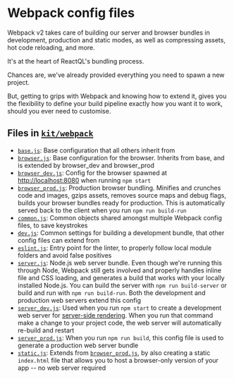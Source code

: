 # Webpack config files

Webpack v2 takes care of building our server and browser bundles in development, production and static modes, as well as compressing assets, hot code reloading, and more.

It's at the heart of ReactQL's bundling process.

Chances are, we've already provided everything you need to spawn a new project.

But, getting to grips with Webpack and knowing how to extend it, gives you the flexibility to define your build pipeline exactly how you want it to work, should you ever need to customise.

## Files in [`kit/webpack`](https://github.com/reactql/kit/blob/master/kit/webpack)

- [`base.js`](https://github.com/reactql/kit/blob/master/kit/webpack/base.js): Base configuration that all others inherit from
- [`browser.js`](https://github.com/reactql/kit/blob/master/kit/webpack/browser.js): Base configuration for the browser.  Inherits from base, and is extended by browser_dev and browser_prod
- [`browser_dev.js`](https://github.com/reactql/kit/blob/master/kit/webpack/browser_dev.js): Config for the browser spawned at [http://localhost:8080](http://localhost:8080) when running `npm start`
- [`browser_prod.js`](https://github.com/reactql/kit/blob/master/kit/webpack/browser_prod.js): Production browser bundling.  Minifies and crunches code and images, gzips assets, removes source maps and debug flags, builds your browser bundles ready for production.  This is automatically served back to the client when you run `npm run build-run`
- [`common.js`](https://github.com/reactql/kit/blob/master/kit/webpack/common.js): Common objects shared amongst multiple Webpack config files, to save keystrokes
- [`dev.js`](https://github.com/reactql/kit/blob/master/kit/webpack/dev.js): Common settings for building a development bundle, that other config files can extend from
- [`eslint.js`](https://github.com/reactql/kit/blob/master/kit/webpack/eslint.js): Entry point for the linter, to properly follow local module folders and avoid false positives
- [`server.js`](https://github.com/reactql/kit/blob/master/kit/webpack/server.js): Node.js web server bundle.  Even though we're running this through Node, Webpack still gets involved and properly handles inline file and CSS loading, and generates a build that works with your locally installed Node.js. You can build the server with `npm run build-server` or build and run with `npm run build-run`. Both the development and production web servers extend this config
- [`server_dev.js`](https://github.com/reactql/kit/blob/master/kit/webpack/server_dev.js): Used when you run `npm start` to create a development web server for [server-side rendering](/ssr/README.md). When you run that command make a change to your project code, the web server will automatically re-build and restart
- [`server_prod.js`](https://github.com/reactql/kit/blob/master/kit/webpack/server_prod.js): When you run `npm run build`, this config file is used to generate a production web server bundle
- [`static.js`](https://github.com/reactql/kit/blob/master/kit/webpack/static.js): Extends from [`browser_prod.js`](https://github.com/reactql/kit/blob/master/kit/webpack/browser_prod.js), by also creating a static `index.html` file that allows you to host a browser-only version of your app -- no web server required
